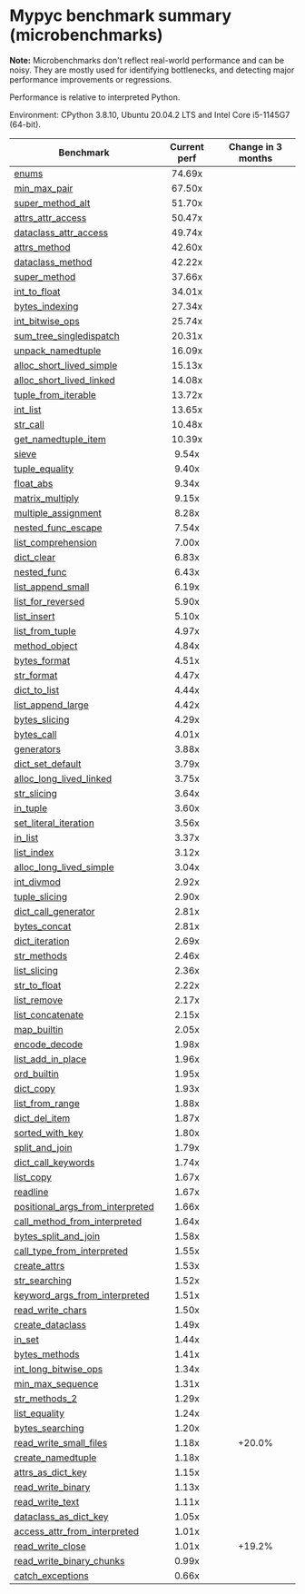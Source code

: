 # Mypyc benchmark summary (microbenchmarks)

**Note:** Microbenchmarks don't reflect real-world performance and can be noisy.
           They are mostly used for identifying bottlenecks, and detecting major performance
           improvements or regressions.

Performance is relative to interpreted Python.

Environment: CPython 3.8.10, Ubuntu 20.04.2 LTS and Intel Core i5-1145G7 (64-bit).

| Benchmark | Current perf | Change in 3 months |
| --- | :---: | :---: |
| [enums](benchmarks/enums.md) | 74.69x |  |
| [min_max_pair](benchmarks/min_max_pair.md) | 67.50x |  |
| [super_method_alt](benchmarks/super_method_alt.md) | 51.70x |  |
| [attrs_attr_access](benchmarks/attrs_attr_access.md) | 50.47x |  |
| [dataclass_attr_access](benchmarks/dataclass_attr_access.md) | 49.74x |  |
| [attrs_method](benchmarks/attrs_method.md) | 42.60x |  |
| [dataclass_method](benchmarks/dataclass_method.md) | 42.22x |  |
| [super_method](benchmarks/super_method.md) | 37.66x |  |
| [int_to_float](benchmarks/int_to_float.md) | 34.01x |  |
| [bytes_indexing](benchmarks/bytes_indexing.md) | 27.34x |  |
| [int_bitwise_ops](benchmarks/int_bitwise_ops.md) | 25.74x |  |
| [sum_tree_singledispatch](benchmarks/sum_tree_singledispatch.md) | 20.31x |  |
| [unpack_namedtuple](benchmarks/unpack_namedtuple.md) | 16.09x |  |
| [alloc_short_lived_simple](benchmarks/alloc_short_lived_simple.md) | 15.13x |  |
| [alloc_short_lived_linked](benchmarks/alloc_short_lived_linked.md) | 14.08x |  |
| [tuple_from_iterable](benchmarks/tuple_from_iterable.md) | 13.72x |  |
| [int_list](benchmarks/int_list.md) | 13.65x |  |
| [str_call](benchmarks/str_call.md) | 10.48x |  |
| [get_namedtuple_item](benchmarks/get_namedtuple_item.md) | 10.39x |  |
| [sieve](benchmarks/sieve.md) | 9.54x |  |
| [tuple_equality](benchmarks/tuple_equality.md) | 9.40x |  |
| [float_abs](benchmarks/float_abs.md) | 9.34x |  |
| [matrix_multiply](benchmarks/matrix_multiply.md) | 9.15x |  |
| [multiple_assignment](benchmarks/multiple_assignment.md) | 8.28x |  |
| [nested_func_escape](benchmarks/nested_func_escape.md) | 7.54x |  |
| [list_comprehension](benchmarks/list_comprehension.md) | 7.00x |  |
| [dict_clear](benchmarks/dict_clear.md) | 6.83x |  |
| [nested_func](benchmarks/nested_func.md) | 6.43x |  |
| [list_append_small](benchmarks/list_append_small.md) | 6.19x |  |
| [list_for_reversed](benchmarks/list_for_reversed.md) | 5.90x |  |
| [list_insert](benchmarks/list_insert.md) | 5.10x |  |
| [list_from_tuple](benchmarks/list_from_tuple.md) | 4.97x |  |
| [method_object](benchmarks/method_object.md) | 4.84x |  |
| [bytes_format](benchmarks/bytes_format.md) | 4.51x |  |
| [str_format](benchmarks/str_format.md) | 4.47x |  |
| [dict_to_list](benchmarks/dict_to_list.md) | 4.44x |  |
| [list_append_large](benchmarks/list_append_large.md) | 4.42x |  |
| [bytes_slicing](benchmarks/bytes_slicing.md) | 4.29x |  |
| [bytes_call](benchmarks/bytes_call.md) | 4.01x |  |
| [generators](benchmarks/generators.md) | 3.88x |  |
| [dict_set_default](benchmarks/dict_set_default.md) | 3.79x |  |
| [alloc_long_lived_linked](benchmarks/alloc_long_lived_linked.md) | 3.75x |  |
| [str_slicing](benchmarks/str_slicing.md) | 3.64x |  |
| [in_tuple](benchmarks/in_tuple.md) | 3.60x |  |
| [set_literal_iteration](benchmarks/set_literal_iteration.md) | 3.56x |  |
| [in_list](benchmarks/in_list.md) | 3.37x |  |
| [list_index](benchmarks/list_index.md) | 3.12x |  |
| [alloc_long_lived_simple](benchmarks/alloc_long_lived_simple.md) | 3.04x |  |
| [int_divmod](benchmarks/int_divmod.md) | 2.92x |  |
| [tuple_slicing](benchmarks/tuple_slicing.md) | 2.90x |  |
| [dict_call_generator](benchmarks/dict_call_generator.md) | 2.81x |  |
| [bytes_concat](benchmarks/bytes_concat.md) | 2.81x |  |
| [dict_iteration](benchmarks/dict_iteration.md) | 2.69x |  |
| [str_methods](benchmarks/str_methods.md) | 2.46x |  |
| [list_slicing](benchmarks/list_slicing.md) | 2.36x |  |
| [str_to_float](benchmarks/str_to_float.md) | 2.22x |  |
| [list_remove](benchmarks/list_remove.md) | 2.17x |  |
| [list_concatenate](benchmarks/list_concatenate.md) | 2.15x |  |
| [map_builtin](benchmarks/map_builtin.md) | 2.05x |  |
| [encode_decode](benchmarks/encode_decode.md) | 1.98x |  |
| [list_add_in_place](benchmarks/list_add_in_place.md) | 1.96x |  |
| [ord_builtin](benchmarks/ord_builtin.md) | 1.95x |  |
| [dict_copy](benchmarks/dict_copy.md) | 1.93x |  |
| [list_from_range](benchmarks/list_from_range.md) | 1.88x |  |
| [dict_del_item](benchmarks/dict_del_item.md) | 1.87x |  |
| [sorted_with_key](benchmarks/sorted_with_key.md) | 1.80x |  |
| [split_and_join](benchmarks/split_and_join.md) | 1.79x |  |
| [dict_call_keywords](benchmarks/dict_call_keywords.md) | 1.74x |  |
| [list_copy](benchmarks/list_copy.md) | 1.67x |  |
| [readline](benchmarks/readline.md) | 1.67x |  |
| [positional_args_from_interpreted](benchmarks/positional_args_from_interpreted.md) | 1.66x |  |
| [call_method_from_interpreted](benchmarks/call_method_from_interpreted.md) | 1.64x |  |
| [bytes_split_and_join](benchmarks/bytes_split_and_join.md) | 1.58x |  |
| [call_type_from_interpreted](benchmarks/call_type_from_interpreted.md) | 1.55x |  |
| [create_attrs](benchmarks/create_attrs.md) | 1.53x |  |
| [str_searching](benchmarks/str_searching.md) | 1.52x |  |
| [keyword_args_from_interpreted](benchmarks/keyword_args_from_interpreted.md) | 1.51x |  |
| [read_write_chars](benchmarks/read_write_chars.md) | 1.50x |  |
| [create_dataclass](benchmarks/create_dataclass.md) | 1.49x |  |
| [in_set](benchmarks/in_set.md) | 1.44x |  |
| [bytes_methods](benchmarks/bytes_methods.md) | 1.41x |  |
| [int_long_bitwise_ops](benchmarks/int_long_bitwise_ops.md) | 1.34x |  |
| [min_max_sequence](benchmarks/min_max_sequence.md) | 1.31x |  |
| [str_methods_2](benchmarks/str_methods_2.md) | 1.29x |  |
| [list_equality](benchmarks/list_equality.md) | 1.24x |  |
| [bytes_searching](benchmarks/bytes_searching.md) | 1.20x |  |
| [read_write_small_files](benchmarks/read_write_small_files.md) | 1.18x | +20.0% |
| [create_namedtuple](benchmarks/create_namedtuple.md) | 1.18x |  |
| [attrs_as_dict_key](benchmarks/attrs_as_dict_key.md) | 1.15x |  |
| [read_write_binary](benchmarks/read_write_binary.md) | 1.13x |  |
| [read_write_text](benchmarks/read_write_text.md) | 1.11x |  |
| [dataclass_as_dict_key](benchmarks/dataclass_as_dict_key.md) | 1.05x |  |
| [access_attr_from_interpreted](benchmarks/access_attr_from_interpreted.md) | 1.01x |  |
| [read_write_close](benchmarks/read_write_close.md) | 1.01x | +19.2% |
| [read_write_binary_chunks](benchmarks/read_write_binary_chunks.md) | 0.99x |  |
| [catch_exceptions](benchmarks/catch_exceptions.md) | 0.66x |  |
